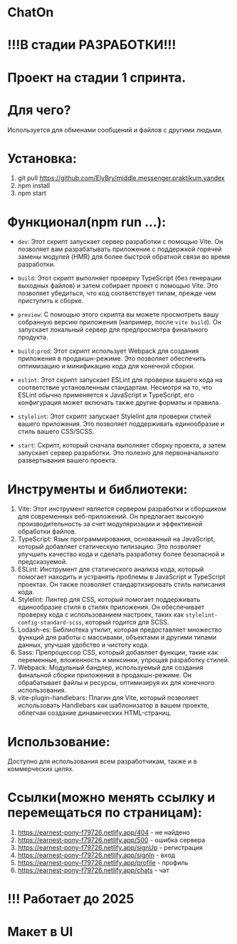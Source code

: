 # ChatOn
# !!!В стадии РАЗРАБОТКИ!!!
# Проект на стадии 1 спринта.
# Для чего?
Используется для обменами сообщений и файлов с другими людьми.
# Установка: 
1) git pull https://github.com/ElyBry/middle.messenger.praktikum.yandex
2) npm install
3) npm start
# Функционал(npm run ...):
- `dev`: Этот скрипт запускает сервер разработки с помощью Vite. Он позволяет вам разрабатывать приложение с поддержкой горячей замены модулей (HMR) для более быстрой обратной связи во время разработки.

- `build`: Этот скрипт выполняет проверку TypeScript (без генерации выходных файлов) и затем собирает проект с помощью Vite. Это позволяет убедиться, что код соответствует типам, прежде чем приступить к сборке.

- `preview`: С помощью этого скрипта вы можете просмотреть вашу собранную версию приложения (например, после `vite build`). Он запускает локальный сервер для предпросмотра финального продукта.

- `build:prod`: Этот скрипт использует Webpack для создания приложения в продакшн-режиме. Это позволяет обеспечить оптимизацию и минификацию кода для конечной сборки.

- `eslint`: Этот скрипт запускает ESLint для проверки вашего кода на соответствие установленным стандартам. Несмотря на то, что ESLint обычно применяется к JavaScript и TypeScript, его конфигурация может включать также другие форматы и правила.

- `stylelint`: Этот скрипт запускает Stylelint для проверки стилей вашего приложения. Это позволяет поддерживать единообразие и стиль вашего CSS/SCSS.

- `start`: Скрипт, который сначала выполняет сборку проекта, а затем запускает сервер разработки. Это полезно для первоначального развертывания вашего проекта.
# Инструменты и библиотеки:
1. Vite: Этот инструмент является сервером разработки и сборщиком для современных веб-приложений. Он предлагает высокую производительность за счет модуляризации и эффективной обработки файлов.
2. TypeScript: Язык программирования, основанный на JavaScript, который добавляет статическую типизацию. Это позволяет улучшить качество кода и сделать разработку более безопасной и предсказуемой.
3. ESLint: Инструмент для статического анализа кода, который помогает находить и устранять проблемы в JavaScript и TypeScript проектах. Он также позволяет стандартизировать стиль написания кода.
4. Stylelint: Линтер для CSS, который помогает поддерживать единообразие стиля в стилях приложения. Он обеспечивает проверку кода с использованием настроек, таких как `stylelint-config-standard-scss`, который годится для SCSS.
5. Lodash-es: Библиотека утилит, которая предоставляет множество функций для работы с массивами, объектами и другими типами данных, улучшая удобство и чистоту кода.
6. Sass: Препроцессор CSS, который добавляет функции, такие как переменные, вложенность и миксинки, упрощая разработку стилей.
7. Webpack: Модульный бандлер, используемый для создания финальной сборки приложения в продакшн-режиме. Он обрабатывает файлы и ресурсы, оптимизируя их для конечного использования.
8. vite-plugin-handlebars: Плагин для Vite, который позволяет использовать Handlebars как шаблонизатор в вашем проекте, облегчая создание динамических HTML-страниц.
# Использование:
Доступно для использования всем разработчикам, также и в коммерческих целях.
# Ссылки(можно менять ссылку и перемещаться по страницам):
1) https://earnest-pony-f79726.netlify.app/404 - не найдено
2) https://earnest-pony-f79726.netlify.app/500 - ошибка сервера
3) https://earnest-pony-f79726.netlify.app/signUp - регистрация
4) https://earnest-pony-f79726.netlify.app/signIn - вход
5) https://earnest-pony-f79726.netlify.app/profile - профиль
6) https://earnest-pony-f79726.netlify.app/chats - чат
# !!! Работает до 2025
# Макет в UI
